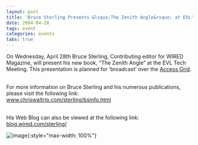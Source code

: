 ```yaml
---
layout: post
title: 'Bruce Sterling Presents &lsquo;The Zenith Angle&rsquo; at EVL'
date: 2004-04-28
tags: event
categories: events
tabs: true
---
```


On Wednesday, April 28th Bruce Sterling, Contributing editor for WIRED Magazine, will present his new book, &ldquo;The Zenith Angle&rdquo; at the EVL Tech Meeting. This presentation is planned for &lsquo;broadcast&rsquo; over the <a href="http://www.evl.uic.edu/research/res_project.php3?indi=218">Access Grid</a>.<br><br>

For more information on Bruce Sterling and his numerous publications, please visit the following link:<br>
<a href="http://www.chriswaltrip.com/sterling/bsinfo.html">www.chriswaltrip.com/sterling/bsinfo.html</a><br><br>

His Web Blog can also be viewed at the following link:<br>
<a href="http://blog.wired.com/sterling/">blog.wired.com/sterling/</a>

![image](https://www.evl.uic.edu/output/originals/zenithangle_sm.jpg-srcw.jpg){:style="max-width: 100%"}

